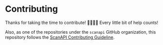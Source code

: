# Contributing

Thanks for taking the time to contribute! 🙇‍♀️🙇‍♂️ Every little bit of help counts!

Also, as one of the repositories under the `scanapi` GitHub organization, this repository follows
the [ScanAPI Contributing Guideline](https://github.com/scanapi/contributors/blob/master/CONTRIBUTING.md).
